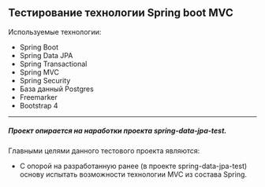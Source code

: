 ## **Тестирование технологии Spring boot MVC**

Используемые технологии:

- Spring Boot
- Spring Data JPA
- Spring Transactional
- Spring MVC
- Spring Security
- База данный Postgres
- Freemarker
- Bootstrap 4
--------------------
##### Проект опирается на наработки проекта spring-data-jpa-test.

Главными целями данного тестового проекта являются:

- С опорой на разработанную ранее (в проекте spring-data-jpa-test) основу испытать
возможности технологии MVC из состава Spring.